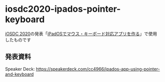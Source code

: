 # iosdc2020-ipados-pointer-keyboard
[iOSDC 2020](https://iosdc.jp/2020/)の発表「[iPadOSでマウス・キーボード対応アプリを作る](https://fortee.jp/iosdc-japan-2020/proposal/30eb296b-a6cd-4373-aa0c-3e96dff95bff)」で使用したものです

## 発表資料
Speaker Deck: https://speakerdeck.com/cc4966/ipados-app-using-pointer-and-keyboard
